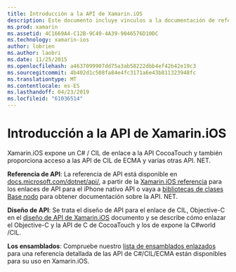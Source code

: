 ```yaml
---
title: Introducción a la API de Xamarin.iOS
description: Este documento incluye vínculos a la documentación de referencia de API de Xamarin, una guía que describe el diseño de API de Xamarin.iOS y una lista de ensamblados que están disponibles para su uso en desarrollo de Xamarin.
ms.prod: xamarin
ms.assetid: 4C1669A4-C12B-9C49-4A39-9046576D10DC
ms.technology: xamarin-ios
author: lobrien
ms.author: laobri
ms.date: 11/25/2015
ms.openlocfilehash: a4637099907dd75a3ab58222dbb4ef42b42e19c3
ms.sourcegitcommit: 4b402d1c508fa84e4fc3171a6e43b811323948fc
ms.translationtype: MT
ms.contentlocale: es-ES
ms.lasthandoff: 04/23/2019
ms.locfileid: "61036514"
---
```

# <a name="xamarinios-api-overview"></a>Introducción a la API de Xamarin.iOS

Xamarin.iOS expone un C# / CIL de enlace a la API CocoaTouch y también proporciona acceso a las API de CIL de ECMA y varias otras API. NET.

 **Referencia de API**: La referencia de API está disponible en [docs.microsoft.com/dotnet/api/](https://docs.microsoft.com/dotnet/api/), a partir de la [Xamarin.iOS referencia](https://docs.microsoft.com/dotnet/api/?view=xamarin-ios-sdk-12) para los enlaces de API para el iPhone nativo API o vaya a [bibliotecas de clases Base nodo](https://docs.microsoft.com/dotnet/api/?view=xamarinios-10.8) para obtener documentación sobre la API. NET.

 **Diseño de API**: Se trata el diseño de API para el enlace de CIL, Objective-C en el [diseño de API de Xamarin.iOS](~/ios/internals/api-design/index.md) documento y se describe cómo enlazar el Objective-C y la API de C de CocoaTouch y los de expone la C#world /CIL.

 **Los ensamblados**: Compruebe nuestro [lista de ensamblados enlazados](~/cross-platform/internals/available-assemblies.md) para una referencia detallada de las API de C#/CIL/ECMA están disponibles para su uso en Xamarin.iOS.
